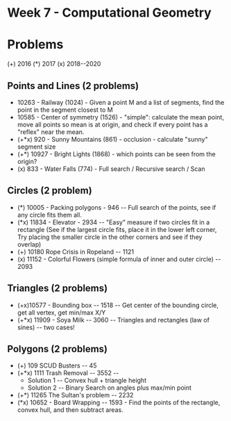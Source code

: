 Week 7 - Computational Geometry
===============================

# Problems
(+) 2016
(*) 2017
(x) 2018--2020


## Points and Lines (2 problems)
- 10263 - Railway (1024) - Given a point M and a list of segments, find the
          point in the segment closest to M
- 10585 - Center of symmetry (1526) - "simple": calculate the mean point,
          move all points so mean is at origin, and check if every point has a
          "reflex" near the mean.
- (+*x) 920 - Sunny Mountains (861) - occlusion - calculate "sunny" segment size
- (+*) 10927 - Bright Lights (1868) - which points can be seen from the origin?
- (x) 833 - Water Falls (774) - Full search / Recursive search / Scan


## Circles (2 problem)
- (*) 10005 - Packing polygons - 946 -- Full search of the points, see if any circle
              fits them all.
- (*x) 11834 - Elevator - 2934 -- "Easy" measure if two circles fit in a rectangle
              (See if the largest circle fits, place it in the lower left corner,
              Try placing the smaller circle in the other corners and see if they
              overlap)
- (+) 10180 Rope Crisis in Ropeland -- 1121
- (x) 11152 - Colorful Flowers (simple formula of inner and outer circle) -- 2093

## Triangles (2 problems)
- (+x)10577 - Bounding box -- 1518 -- Get center of the bounding circle, get all vertex,
 get min/max X/Y
- (+*x) 11909 - Soya Milk -- 3060 -- Triangles and rectangles (law of sines)
                                     -- two cases!

## Polygons (2 problems)
- (+)  109 SCUD Busters -- 45
- (+*x) 1111 Trash Removal -- 3552 --
    - Solution 1 -- Convex hull + triangle height
    - Solution 2 -- Binary Search on angles plus max/min point
- (+*) 11265 The Sultan's problem -- 2232
- (*x)  10652 - Board Wrapping -- 1593 - Find the points of the rectangle,
               convex hull, and then subtract areas.
